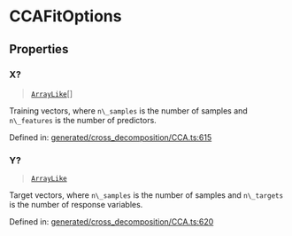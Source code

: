 # CCAFitOptions

## Properties

### X?

> [`ArrayLike`](../types/ArrayLike.md)[]

Training vectors, where `n\_samples` is the number of samples and `n\_features` is the number of predictors.

Defined in:  [generated/cross\_decomposition/CCA.ts:615](https://github.com/transitive-bullshit/scikit-learn-ts/blob/92ab806/packages/sklearn/src/generated/cross_decomposition/CCA.ts#L615)

### Y?

> [`ArrayLike`](../types/ArrayLike.md)

Target vectors, where `n\_samples` is the number of samples and `n\_targets` is the number of response variables.

Defined in:  [generated/cross\_decomposition/CCA.ts:620](https://github.com/transitive-bullshit/scikit-learn-ts/blob/92ab806/packages/sklearn/src/generated/cross_decomposition/CCA.ts#L620)

